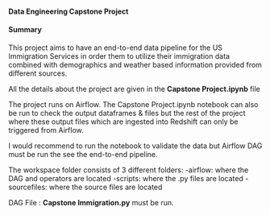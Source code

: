 #### Data Engineering Capstone Project

#### Summary
This project aims to have an end-to-end data pipeline for the US Immigration Services in order them to utilize their immigration data combined with demographics and weather based information provided from different sources.

All the details about the project are given in the **Capstone Project.ipynb** file

The project runs on Airflow. The Capstone Project.ipynb notebook can also be run to check the output dataframes & files but the rest of the project where these output files which are ingested into Redshift can only be triggered from Airflow.

I would recommend to run the notebook to validate the data but Airflow DAG must be run the see the end-to-end pipeline.


The workspace folder consists of 3 different folders:
-airflow: where the DAG and operators are located
-scripts: where the .py files are located
-sourcefiles: where the source files are located

DAG File : **Capstone Immigration.py** must be run.
